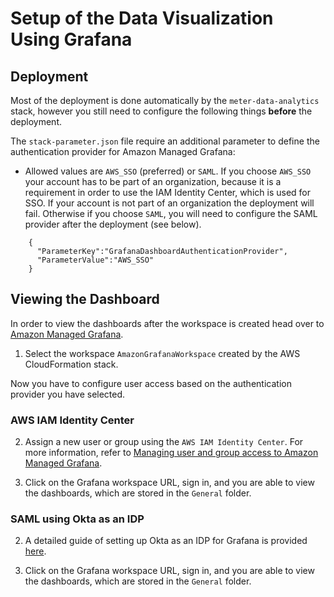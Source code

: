 # Setup of the Data Visualization Using Grafana

## Deployment 



Most of the deployment is done automatically by the `meter-data-analytics` stack, however you still need to configure the following things **before** the deployment.


The `stack-parameter.json` file require an additional parameter to define the authentication provider for Amazon Managed Grafana:
- Allowed values are `AWS_SSO` (preferred) or `SAML`. If you choose `AWS_SSO` your account has to be part of an organization, because it is a requirement in order to use the IAM Identity Center, which is used for SSO. If your account is not part of an organization the deployment will fail. Otherwise if you choose `SAML`, you will need to configure the SAML provider after the deployment (see below).

``` 
    {
      "ParameterKey":"GrafanaDashboardAuthenticationProvider",
      "ParameterValue":"AWS_SSO"
    }
```

## Viewing the Dashboard

In order to view the dashboards after the workspace is created head over to [Amazon Managed Grafana](https://console.aws.amazon.com/grafana). 

1. Select the workspace `AmazonGrafanaWorkspace` created by the AWS CloudFormation stack.

Now you have to configure user access based on the authentication provider you have selected.

### AWS IAM Identity Center

2. Assign a new user or group using the `AWS IAM Identity Center`. For more information, refer to [Managing user and group access to Amazon Managed Grafana](https://docs.aws.amazon.com/grafana/latest/userguide/AMG-manage-users-and-groups-AMG.html).

3. Click on the Grafana workspace URL, sign in, and you are able to view the dashboards, which are stored in the `General` folder.

### SAML using Okta as an IDP

2. A detailed guide of setting up Okta as an IDP for Grafana is provided [here](https://catalog.us-east-1.prod.workshops.aws/workshops/0ee4408e-818a-4774-b03d-bf68bfc016ac/en-US/digital-twin/okta-saml).

3. Click on the Grafana workspace URL, sign in, and you are able to view the dashboards, which are stored in the `General` folder.